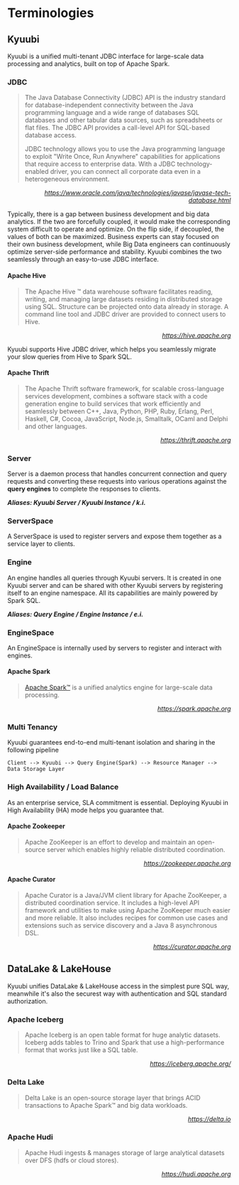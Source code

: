 <!--
- Licensed to the Apache Software Foundation (ASF) under one or more
- contributor license agreements.  See the NOTICE file distributed with
- this work for additional information regarding copyright ownership.
- The ASF licenses this file to You under the Apache License, Version 2.0
- (the "License"); you may not use this file except in compliance with
- the License.  You may obtain a copy of the License at
-
-   http://www.apache.org/licenses/LICENSE-2.0
-
- Unless required by applicable law or agreed to in writing, software
- distributed under the License is distributed on an "AS IS" BASIS,
- WITHOUT WARRANTIES OR CONDITIONS OF ANY KIND, either express or implied.
- See the License for the specific language governing permissions and
- limitations under the License.
-->

# Terminologies

## Kyuubi

Kyuubi is a unified multi-tenant JDBC interface for large-scale data processing and analytics, built on top of Apache Spark.

### JDBC

> The Java Database Connectivity (JDBC) API is the industry standard for database-independent connectivity between the Java programming language and a wide range of databases SQL databases and other tabular data sources,
> such as spreadsheets or flat files.
> The JDBC API provides a call-level API for SQL-based database access.
>
> JDBC technology allows you to use the Java programming language to exploit "Write Once, Run Anywhere" capabilities for applications that require access to enterprise data.
> With a JDBC technology-enabled driver, you can connect all corporate data even in a heterogeneous environment.

<p align=right>
<em>
<a href="https://www.oracle.com/java/technologies/javase/javase-tech-database.html">https://www.oracle.com/java/technologies/javase/javase-tech-database.html</a>
</em>
</p>

Typically, there is a gap between business development and big data analytics.
If the two are forcefully coupled, it would make the corresponding system difficult to operate and optimize.
On the flip side, if decoupled, the values of both can be maximized.
Business experts can stay focused on their own business development,
while Big Data engineers can continuously optimize server-side performance and stability.
Kyuubi combines the two seamlessly through an easy-to-use JDBC interface.

#### Apache Hive

> The Apache Hive ™ data warehouse software facilitates reading, writing, and managing large datasets residing in distributed storage using SQL. Structure can be projected onto data already in storage. A command line tool and JDBC driver are provided to connect users to Hive.

<p align=right>
<em>
<a href="https://hive.apache.org/">https://hive.apache.org</a>
</em>
</p>

Kyuubi supports Hive JDBC driver, which helps you seamlessly migrate your slow queries from Hive to Spark SQL.

#### Apache Thrift

> The Apache Thrift software framework, for scalable cross-language services development, combines a software stack with a code generation engine to build services that work efficiently and seamlessly between C++, Java, Python, PHP, Ruby, Erlang, Perl, Haskell, C#, Cocoa, JavaScript, Node.js, Smalltalk, OCaml and Delphi and other languages.

<p align=right>
<em>
<a href="https://thrift.apache.org/">https://thrift.apache.org</a>
</em>
</p>

### Server

Server is a daemon process that handles concurrent connection and query requests and converting these requests into various operations against the **query engines** to complete the responses to clients.

_**Aliases: Kyuubi Server / Kyuubi Instance / k.i.**_

### ServerSpace

A ServerSpace is used to register servers and expose them together as a service layer to clients.

### Engine

An engine handles all queries through Kyuubi servers.
It is created in one Kyuubi server and can be shared with other Kyuubi servers by registering itself to an engine namespace.
All its capabilities are mainly powered by Spark SQL.

_**Aliases: Query Engine / Engine Instance / e.i.**_

### EngineSpace

An EngineSpace is internally used by servers to register and interact with engines.

#### Apache Spark

> [Apache Spark™](https://spark.apache.org/) is a unified analytics engine for large-scale data processing.

<p align=right>
<em>
<a href="https://spark.apache.org">https://spark.apache.org</a>
</em>
</p>

### Multi Tenancy

Kyuubi guarantees end-to-end multi-tenant isolation and sharing in the following pipeline

```
Client --> Kyuubi --> Query Engine(Spark) --> Resource Manager --> Data Storage Layer
```

### High Availability / Load Balance

As an enterprise service, SLA commitment is essential. Deploying Kyuubi in High Availability (HA) mode helps you guarantee that.

#### Apache Zookeeper

> Apache ZooKeeper is an effort to develop and maintain an open-source server which enables highly reliable distributed coordination.

<p align=right>
<em>
<a href="https://zookeeper.apache.org/">https://zookeeper.apache.org</a>
</em>
</p>

#### Apache Curator

> Apache Curator is a Java/JVM client library for Apache ZooKeeper, a distributed coordination service. It includes a high-level API framework and utilities to make using Apache ZooKeeper much easier and more reliable. It also includes recipes for common use cases and extensions such as service discovery and a Java 8 asynchronous DSL.

<p align=right>
<em>
<a href="https://curator.apache.org/">https://curator.apache.org</a>
</em>
</p>

## DataLake & LakeHouse

Kyuubi unifies DataLake & LakeHouse access in the simplest pure SQL way, meanwhile it's also the securest way with authentication and SQL standard authorization.

### Apache Iceberg

> Apache Iceberg is an open table format for huge analytic datasets. Iceberg adds tables to Trino and Spark that use a high-performance format that works just like a SQL table.

<p align=right>
<em>
<a href="https://iceberg.apache.org/">https://iceberg.apache.org/</a>
</em>
</p>

### Delta Lake

> Delta Lake is an open-source storage layer that brings ACID transactions to Apache Spark™ and big data workloads.

<p align=right>
<em>
<a href="https://delta.io/">https://delta.io</a>
</em>
</p>

### Apache Hudi

> Apache Hudi ingests & manages storage of large analytical datasets over DFS (hdfs or cloud stores).

<p align=right>
<em>
<a href="https://hudi.apache.org/">https://hudi.apache.org</a>
</em>
</p>

